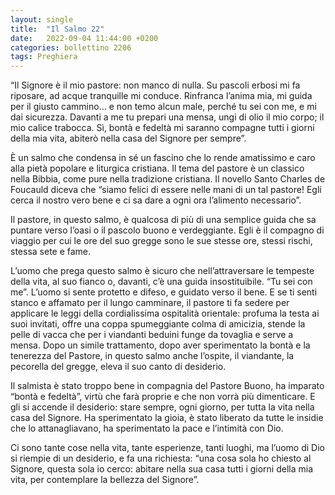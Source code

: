 ```yaml
---
layout: single
title:  "Il Salmo 22"
date:   2022-09-04 11:44:00 +0200
categories: bollettino 2206
tags: Preghiera
---
```


“Il Signore è il mio pastore: non manco di nulla. Su pascoli erbosi mi fa riposare, ad acque tranquille mi conduce. Rinfranca l’anima mia, mi guida per il giusto cammino… e non temo alcun male, perché tu sei con me, e mi dai sicurezza. Davanti a me tu prepari una mensa, ungi di olio il mio corpo; il mio calice trabocca. Sì, bontà e fedeltà mi saranno compagne tutti i giorni della mia vita, abiterò nella casa del Signore per sempre”. 

È un salmo che condensa in sé un fascino che lo rende amatissimo e caro alla pietà popolare e liturgica cristiana.
Il tema del pastore è un classico nella Bibbia, come pure nella tradizione cristiana. Il novello Santo Charles de Foucauld diceva che “siamo felici di essere nelle mani di un tal pastore! Egli cerca il nostro vero bene e ci sa dare a ogni ora l’alimento necessario”.

Il pastore, in questo salmo, è qualcosa di più di una semplice guida che sa puntare verso l’oasi o il pascolo buono e verdeggiante. Egli è il compagno di viaggio per cui le ore del suo gregge sono le sue stesse ore, stessi rischi, stessa sete e fame. 

L’uomo che prega questo salmo è sicuro che nell’attraversare le tempeste della vita, al suo fianco o, davanti, c’è una guida insostituibile. “Tu sei con me”. L’uomo si sente protetto e difeso, e guidato verso il bene. E se ti senti stanco e affamato per il lungo camminare, il pastore ti fa sedere per applicare le leggi della cordialissima ospitalità orientale: profuma la testa ai suoi invitati, offre una coppa spumeggiante colma di amicizia, stende la pelle di vacca che per i viandanti beduini funge da tovaglia e serve a mensa. Dopo un simile trattamento, dopo aver sperimentato la bontà e la tenerezza del Pastore, in questo salmo anche l’ospite, il viandante, la pecorella del gregge, eleva il suo canto di desiderio. 

Il salmista è stato troppo bene in compagnia del Pastore Buono, ha imparato “bontà e fedeltà”, virtù che farà proprie e che non vorrà più dimenticare. E gli si accende il desiderio: stare sempre, ogni giorno, per tutta la vita nella casa del Signore. Ha sperimentato la gioia, è stato liberato da tutte le insidie che lo attanagliavano, ha sperimentato la pace e l’intimità con Dio.

Ci sono tante cose nella vita, tante esperienze, tanti luoghi, ma l’uomo di Dio si riempie di un desiderio, e fa una richiesta: “una cosa sola ho chiesto al Signore, questa sola io cerco: abitare nella sua casa tutti i giorni della mia vita, per contemplare la bellezza del Signore”.
